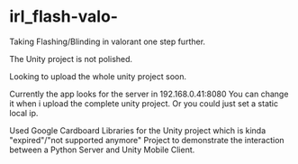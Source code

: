 # irl_flash-valo-

Taking Flashing/Blinding in valorant one step further.

The Unity project is not polished. 

Looking to upload the whole unity project soon.

Currently the app looks for the server in 192.168.0.41:8080
You can change it when i upload the complete unity project. Or you could just set a static local ip.

Used Google Cardboard Libraries for the Unity project which is kinda "expired"/"not supported anymore"
Project to demonstrate the interaction between a Python Server and Unity Mobile Client.
